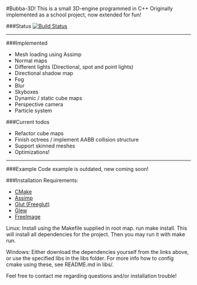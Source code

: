 #Bubba-3D!
This is a small 3D-engine programmed in C++
Originally implemented as a school project, now extended for fun!

###Status
[![Build Status](https://travis-ci.org/Bubbad/Bubba-3D.svg?branch=develop)](https://travis-ci.org/Bubbad/Bubba-3D)

***  
###Implemented
* Mesh loading using Assimp
* Normal maps
* Different lights (Directional, spot and point lights)
* Directional shadow map
* Fog
* Blur
* Skyboxes
* Dynamic / static cube maps
* Perspective camera
* Particle system

###Current todos
* Refactor cube maps
* Finish octrees / implement AABB collision structure
* Support skinned meshes
* Optimizations!

***
###Example
Code example is outdated, new coming soon!

###Installation
Requirements:
* <a href="http://www.cmake.org/">CMake</a>
* <a href="http://assimp.sourceforge.net/">Assimp</a>
* <a href="http://freeglut.sourceforge.net/">Glut (Freeglut)</a>
* <a href="http://glew.sourceforge.net/">Glew</a>
* <a href="http://freeimage.sourceforge.net/">FreeImage</a><br />

Linux: Install using the Makefile supplied in root map. run make install. This will install all dependencies for the project. Then you may run it with make run.

Windows: Either download the dependencies yourself from the links above, or use the specified libs in the libs folder. For more info how to config cmake using these, see README.md in libs/. 

Feel free to contact me regarding questions and/or installation trouble!
